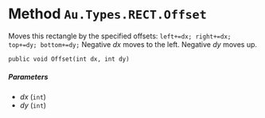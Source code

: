 # Method `Au.Types.RECT.Offset`

Moves this rectangle by the specified offsets: `left+=dx; right+=dx; top+=dy; bottom+=dy;` Negative *dx* moves to the left. Negative *dy* moves up.

```
public void Offset(int dx, int dy)
```

##### Parameters

- *dx*  (`int`)
- *dy*  (`int`)